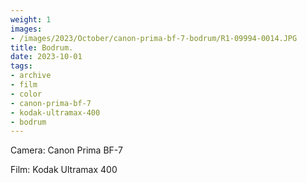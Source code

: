 ```yaml
---
weight: 1
images:
- /images/2023/October/canon-prima-bf-7-bodrum/R1-09994-0014.JPG
title: Bodrum.
date: 2023-10-01
tags:
- archive
- film
- color
- canon-prima-bf-7
- kodak-ultramax-400
- bodrum
---
```


Camera: Canon Prima BF-7

Film: Kodak Ultramax 400

